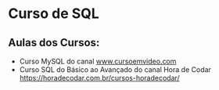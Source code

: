# Curso de SQL 
## Aulas dos Cursos:

- Curso MySQL do canal www.cursoemvideo.com
- Curso SQL do Básico ao Avançado do canal Hora de Codar https://horadecodar.com.br/cursos-horadecodar/
